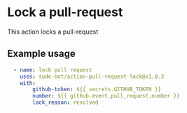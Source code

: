 # Lock a pull-request

This action locks a pull-request

## Example usage

```yml
  - name: lock pull request
    uses: sudo-bot/action-pull-request-lock@v1.0.3
    with:
        github-token: ${{ secrets.GITHUB_TOKEN }}
        number: ${{ github.event.pull_request.number }}
        lock_reason: resolved
```
